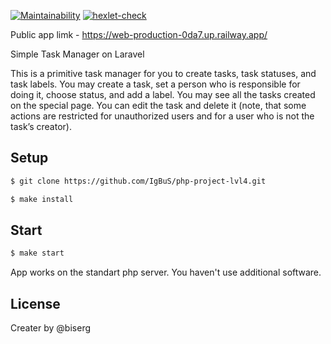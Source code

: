 [![Maintainability](https://api.codeclimate.com/v1/badges/1aaf2533df9923f6aa6c/maintainability)](https://codeclimate.com/github/IgBuS/php-project-lvl4/maintainability)
[![hexlet-check](https://github.com/IgBuS/php-project-lvl4/actions/workflows/hexlet-check.yml/badge.svg)](https://github.com/IgBuS/php-project-lvl4/actions/workflows/hexlet-check.yml)


Public app limk - https://web-production-0da7.up.railway.app/

Simple Task Manager on Laravel

This is a primitive task manager for you to create tasks, task statuses, and task labels. You may create a task, set a person who is responsible for doing it, choose status, and add a label. You may see all the tasks created on the special page. You can edit the task and delete it (note, that some actions are restricted for unauthorized users and for a user who is not the task’s creator). 


## Setup

```sh
$ git clone https://github.com/IgBuS/php-project-lvl4.git

$ make install
```

## Start

```sh
$ make start
```
App works on the standart php server. You haven't use additional software.

## License

Creater by @biserg
